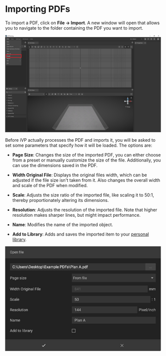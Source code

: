 # Importing PDFs

To import a PDF, click on **File -> Import**. A new window will open that allows you to navigate to the folder containing the PDF you want to import.

![](../../../.gitbook/assets/pdf_import_pdf_menu_entry.jpg)

Before iVP actually processes the PDF and imports it, you will be asked to set some parameters that specify how it will be loaded. The options are:

* **Page Size**: Changes the size of the imported PDF, you can either choose from a preset or manually customize the size of the file. Additionally, you can use the dimensions saved in the PDF.

* **Width Original File**: Displays the original files width, which can be adjusted if the file size isn't taken from it. Also changes the overall width and scale of the PDF when modified.

* **Scale**: Adjusts the size ratio of the imported file, like scaling it to 50:1, thereby proportionately altering its dimensions.

* **Resolution**: Adjusts the resolution of the imported file. Note that higher resolution makes sharper lines, but might impact performance.

* **Name**: Modifies the name of the imported object.

* **Add to Library**: Adds and saves the imported item to your [personal library](../user-interface/library-panel.md).

![](../../../.gitbook/assets/pdf_import_pdf_options.jpg)